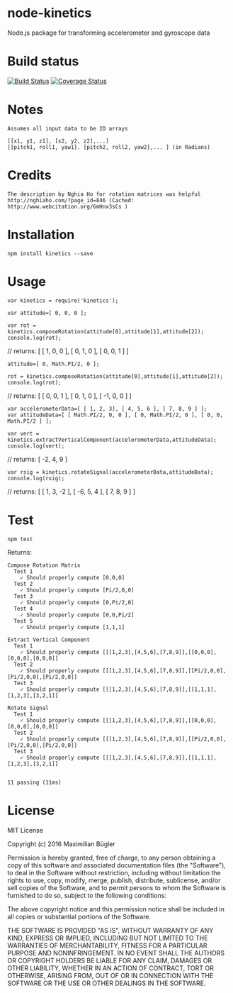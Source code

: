 # node-kinetics
Node.js package for transforming accelerometer and gyroscope data

# Build status

[![Build Status](https://travis-ci.org/MaximilianBuegler/node-kinetics.svg?branch=master)](https://travis-ci.org/MaximilianBuegler/node-kinetics)
[![Coverage Status](https://coveralls.io/repos/github/MaximilianBuegler/node-kinetics/badge.svg?branch=master)](https://coveralls.io/github/MaximilianBuegler/node-kinetics?branch=master)

# Notes
    Assumes all input data to be 2D arrays
    
    [[x1, y1, z1], [x2, y2, z2],...]
    [[pitch1, roll1, yaw1]. [pitch2, roll2, yaw2],... ] (in Radians)

# Credits

    The description by Nghia Ho for rotation matrices was helpful
    http://nghiaho.com/?page_id=846 (Cached: http://www.webcitation.org/6mHnx3sCs )
    
# Installation
    npm install kinetics --save
    
# Usage
    var kinetics = require('kinetics');
    
    var attitude=[ 0, 0, 0 ];
    
    var rot = kinetics.composeRotation(attitude[0],attitude[1],attitude[2]);
    console.log(rot);
    
// returns: [ [ 1, 0, 0 ], [ 0, 1, 0 ], [ 0, 0, 1 ] ]
    
    attitude=[ 0, Math.PI/2, 0 ];
    
    rot = kinetics.composeRotation(attitude[0],attitude[1],attitude[2]);
    console.log(rot);
    
// returns: [ [ 0, 0, 1 ], [ 0, 1, 0 ], [ -1, 0, 0 ] ]

    var accelerometerData=[ [ 1, 2, 3], [ 4, 5, 6 ], [ 7, 8, 9 ] ];
    var attitudeData=[ [ Math.PI/2, 0, 0 ], [ 0, Math.PI/2, 0 ], [ 0, 0, Math.PI/2 ] ];
    
    var vert = kinetics.extractVerticalComponent(accelerometerData,attitudeData);    
    console.log(vert);
    
// returns: [ -2, 4, 9 ]

    var rsig = kinetics.rotateSignal(accelerometerData,attitudeData);
    console.log(rsig);
    
// returns: [ [ 1, 3, -2 ], [ -6, 5, 4 ], [ 7, 8, 9 ] ]
    
# Test
    npm test
    
Returns:

    Compose Rotation Matrix
      Test 1
        ✓ Should properly compute [0,0,0]
      Test 2
        ✓ Should properly compute [Pi/2,0,0]
      Test 3
        ✓ Should properly compute [0,Pi/2,0]
      Test 4
        ✓ Should properly compute [0,0,Pi/2]
      Test 5
        ✓ Should properly compute [1,1,1]
  
    Extract Vertical Component
      Test 1
        ✓ Should properly compute [[[1,2,3],[4,5,6],[7,8,9]],[[0,0,0],[0,0,0],[0,0,0]]
      Test 2
        ✓ Should properly compute [[[1,2,3],[4,5,6],[7,8,9]],[[Pi/2,0,0],[Pi/2,0,0],[Pi/2,0,0]]
      Test 3
        ✓ Should properly compute [[[1,2,3],[4,5,6],[7,8,9]],[[1,1,1],[1,2,3],[3,2,1]]
  
    Rotate Signal
      Test 1
        ✓ Should properly compute [[[1,2,3],[4,5,6],[7,8,9]],[[0,0,0],[0,0,0],[0,0,0]]
      Test 2
        ✓ Should properly compute [[[1,2,3],[4,5,6],[7,8,9]],[[Pi/2,0,0],[Pi/2,0,0],[Pi/2,0,0]]
      Test 3
        ✓ Should properly compute [[[1,2,3],[4,5,6],[7,8,9]],[[1,1,1],[1,2,3],[3,2,1]]
  
  
    11 passing (11ms)
    
# License

MIT License

Copyright (c) 2016 Maximilian Bügler

Permission is hereby granted, free of charge, to any person obtaining a copy
of this software and associated documentation files (the "Software"), to deal
in the Software without restriction, including without limitation the rights
to use, copy, modify, merge, publish, distribute, sublicense, and/or sell
copies of the Software, and to permit persons to whom the Software is
furnished to do so, subject to the following conditions:

The above copyright notice and this permission notice shall be included in all
copies or substantial portions of the Software.

THE SOFTWARE IS PROVIDED "AS IS", WITHOUT WARRANTY OF ANY KIND, EXPRESS OR
IMPLIED, INCLUDING BUT NOT LIMITED TO THE WARRANTIES OF MERCHANTABILITY,
FITNESS FOR A PARTICULAR PURPOSE AND NONINFRINGEMENT. IN NO EVENT SHALL THE
AUTHORS OR COPYRIGHT HOLDERS BE LIABLE FOR ANY CLAIM, DAMAGES OR OTHER
LIABILITY, WHETHER IN AN ACTION OF CONTRACT, TORT OR OTHERWISE, ARISING FROM,
OUT OF OR IN CONNECTION WITH THE SOFTWARE OR THE USE OR OTHER DEALINGS IN THE
SOFTWARE.
